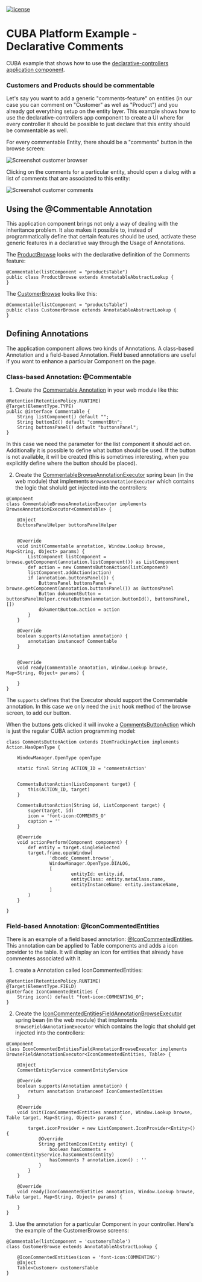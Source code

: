 [![license](https://img.shields.io/badge/license-Apache%20License%202.0-blue.svg?style=flat)](http://www.apache.org/licenses/LICENSE-2.0)

# CUBA Platform Example - Declarative Comments

CUBA example that shows how to use the [declarative-controllers application component](https://github.com/balvi/cuba-component-declarative-controllers).


### Customers and Products should be commentable

Let's say you want to add a generic "comments-feature" on entities (in our case you can comment on "Customer" as well as "Product") 
and you already got everything setup on the entity layer. This example shows how to use the declarative-controllers app component to create
a UI where for every controller it should be possible to just declare that this entity should be commentable as well.

For every commentable Entity, there should be a "comments" button in the browse screen:

![Screenshot customer browser](https://github.com/balvi/cuba-example-declarative-comments/blob/master/img/customer-browse.png)

Clicking on the comments for a particular entity, should open a dialog with a list of comments that are associated to this entity:

![Screenshot customer comments](https://github.com/balvi/cuba-example-declarative-comments/blob/master/img/customer-comments.png)

## Using the @Commentable Annotation

This application component brings not only a way of dealing with the inheritance problem. 
It also makes it possible to, instead of programmatically define that certain features should be used, activate these generic features
in a declarative way through the Usage of Annotations.

The [ProductBrowse](https://github.com/balvi/cuba-example-declarative-comments/blob/master/modules/web/src/de/balvi/cuba/example/declarativecomments/web/product/ProductBrowse.java) looks with the declarative definition of the Comments feature:

````
@Commentable(listComponent = "productsTable")
public class ProductBrowse extends AnnotatableAbstractLookup {
}
````

The [CustomerBrowse](https://github.com/balvi/cuba-example-declarative-comments/blob/master/modules/web/src/de/balvi/cuba/example/declarativecomments/web/customer/CustomerBrowse.groovy) looks like this:

````
@Commentable(listComponent = "productsTable")
public class CustomerBrowse extends AnnotatableAbstractLookup {
}
````

## Defining Annotations 

The application component allows two kinds of Annotations. A class-based Annotation and a field-based Annotation.
Field based annotations are useful if you want to enhance a particular Component on the page.

### Class-based Annotation: @Commentable


1. Create the [Commentable Annotation](https://github.com/balvi/cuba-example-declarative-comments/blob/master/modules/web/src/de/balvi/cuba/example/declarativecomments/web/commentable/Commentable.java) in your web module like this:


````
@Retention(RetentionPolicy.RUNTIME)
@Target(ElementType.TYPE)
public @interface Commentable {
    String listComponent() default "";
    String buttonId() default "commentBtn";
    String buttonsPanel() default "buttonsPanel";
}
````

In this case we need the parameter for the list component it should act on. Additionally it is possible to define what
button should be used. If the button is not available, it will be created (this is sometimes interesting, when you explicitly define where the button should be placed).

2. Create the [CommentableBrowseAnnotationExecutor](https://github.com/balvi/cuba-example-declarative-comments/blob/master/modules/web/src/de/balvi/cuba/example/declarativecomments/web/commentable/CommentableBrowseAnnotationExecutor.groovy) 
spring bean (in the web module) that implements `BrowseAnnotationExecutor` 
which contains the logic that sholuld get injected into the controllers:


````
@Component
class CommentableBrowseAnnotationExecutor implements BrowseAnnotationExecutor<Commentable> {

    @Inject
    ButtonsPanelHelper buttonsPanelHelper


    @Override
    void init(Commentable annotation, Window.Lookup browse, Map<String, Object> params) {
        ListComponent listComponent = browse.getComponent(annotation.listComponent()) as ListComponent
        def action = new CommentsButtonAction(listComponent)
        listComponent.addAction(action)
        if (annotation.buttonsPanel()) {
            ButtonsPanel buttonsPanel = browse.getComponent(annotation.buttonsPanel()) as ButtonsPanel
            Button dokumentButton = buttonsPanelHelper.createButton(annotation.buttonId(), buttonsPanel, [])
            dokumentButton.action = action
        }
    }

    @Override
    boolean supports(Annotation annotation) {
        annotation instanceof Commentable
    }


    @Override
    void ready(Commentable annotation, Window.Lookup browse, Map<String, Object> params) {

    }
}
````

The `supports` defines that the Executor should support the Commentable annotation.
In this case we only need the `init` hook method of the browse screen, to add our button.

When the buttons gets clicked it will invoke a [CommentsButtonAction](https://github.com/balvi/cuba-example-declarative-comments/blob/master/modules/web/src/de/balvi/cuba/example/declarativecomments/web/commentable/CommentsButtonAction.groovy) which is just the regular CUBA action programming model:

````
class CommentsButtonAction extends ItemTrackingAction implements Action.HasOpenType {

    WindowManager.OpenType openType

    static final String ACTION_ID = 'commentsAction'


    CommentsButtonAction(ListComponent target) {
        this(ACTION_ID, target)
    }

    CommentsButtonAction(String id, ListComponent target) {
        super(target, id)
        icon = 'font-icon:COMMENTS_O'
        caption = ''
    }

    @Override
    void actionPerform(Component component) {
        def entity = target.singleSelected
        target.frame.openWindow(
                'dbcedc_Comment.browse',
                WindowManager.OpenType.DIALOG,
                [
                        entityId: entity.id,
                        entityClass: entity.metaClass.name,
                        entityInstanceName: entity.instanceName,
                ]
        )
    }

}
````


### Field-based Annotation: @IconCommentedEntities

There is an example of a field based annotation: [@IconCommentedEntities](https://github.com/balvi/cuba-example-declarative-comments/blob/master/modules/web/src/de/balvi/cuba/example/declarativecomments/web/iconcommented/IconCommentedEntities.groovy). This annotation can be applied to Table components
and adds a icon provider to the table. It will display an icon for entities that already have commentes associated with it.

1. create a Annotation called IconCommentedEntities:

````
@Retention(RetentionPolicy.RUNTIME)
@Target(ElementType.FIELD)
@interface IconCommentedEntities {
    String icon() default "font-icon:COMMENTING_O";
}
````


2. Create the [IconCommentedEntitiesFieldAnnotationBrowseExecutor](https://github.com/balvi/cuba-example-declarative-comments/blob/master/modules/web/src/de/balvi/cuba/example/declarativecomments/web/iconcommented/IconCommentedEntitiesFieldAnnotationBrowseExecutor.groovy) 
spring bean (in the web module) that implements `BrowseFieldAnnotationExecutor` 
which contains the logic that sholuld get injected into the controllers:


````
@Component
class IconCommentedEntitiesFieldAnnotationBrowseExecutor implements BrowseFieldAnnotationExecutor<IconCommentedEntities, Table> {

    @Inject
    CommentEntityService commentEntityService

    @Override
    boolean supports(Annotation annotation) {
        return annotation instanceof IconCommentedEntities
    }

    @Override
    void init(IconCommentedEntities annotation, Window.Lookup browse, Table target, Map<String, Object> params) {

        target.iconProvider = new ListComponent.IconProvider<Entity>() {
            @Override
            String getItemIcon(Entity entity) {
                boolean hasComments = commentEntityService.hasComments(entity)
                hasComments ? annotation.icon() : ''
            }
        }
    }

    @Override
    void ready(IconCommentedEntities annotation, Window.Lookup browse, Table target, Map<String, Object> params) {

    }
}
````

3. Use the annotation for a particular Component in your controller. Here's the example of the CustomerBrowse screens:


````
@Commentable(listComponent = 'customersTable')
class CustomerBrowse extends AnnotatableAbstractLookup {

    @IconCommentedEntities(icon = 'font-icon:COMMENTING')
    @Inject
    Table<Customer> customersTable
}
````